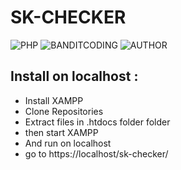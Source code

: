 # SK-CHECKER
![PHP](https://img.shields.io/badge/language-PHP-blue.svg)
![BANDITCODING](https://img.shields.io/badge/Team-Banditcoding-green)
![AUTHOR](https://img.shields.io/badge/Author-Zlaxtert-orange)

## Install on localhost : 
- Install XAMPP
- Clone Repositories
- Extract files in .htdocs folder folder
- then start XAMPP
- And run on localhost
- go to https://localhost/sk-checker/
